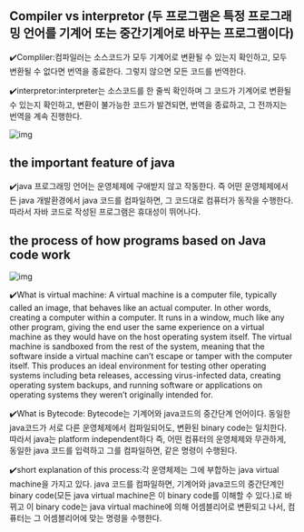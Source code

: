 ##  Compiler vs interpretor (두 프로그램은 특정 프로그래밍 언어를 기계어 또는 중간기계어로 바꾸는 프로그램이다)

✔️Compliler:컴파일러는 소스코드가 모두 기계어로 변환될 수 있는지 확인하고, 모두 변환될 수 없다면 번역을 종료한다.
그렇지 않으면 모든 코드를 번역한다.


✔️interpretor:interpreter는 소스코드를 한 줄씩 확인하며 그 코드가 기계어로 변환될 수 있는지 확인하고, 
변환이 불가능한 코드가 발견되면, 번역을 종료하고, 그 전까지는 번역을 계속 진행한다.

![img](https://ecomputernotes.com/images/difference-between-compiler-and-interpreter.png)

## the important feature of java

✔️java 프로그래밍 언어는 운영체제에 구애받지 않고 작동한다. 즉 어떤 운영체제에서든 java 개발환경에서 java 코드를 컴파일하면, 그 코드대로 컴퓨터가 동작을 수행한다. 
따라서 자바 코드로 작성된 프로그램은 휴대성이 뛰어나다.

## the process of how programs based on Java code work

![img](https://miro.medium.com/max/1000/0*sdC9GbNa659Ftywc.png)

✔️What is virtual machine:
A virtual machine is a computer file, typically called an image, that behaves like an actual computer. In other words, creating a computer within a computer. It runs in a window, much like any other program, giving the end user the same experience on a virtual machine as they would have on the host operating system itself. The virtual machine is sandboxed from the rest of the system, meaning that the software inside a virtual machine can’t escape or tamper with the computer itself. This produces an ideal environment for testing other operating systems including beta releases, accessing virus-infected data, creating operating system backups, and running software or applications on operating systems they weren’t originally intended for.

✔️What is Bytecode:
Bytecode는 기계어와 java코드의 중간단계 언어이다. 동일한 java코드가 서로 다른 운영체제에서 컴파일되어도, 변환된 binary code는 일치한다. 따라서 java는 platform independent하다 즉, 어떤 컴퓨터의 운영체제와 무관하게, 
동일한 java 코드를 입력하고 그를 컴파일하면, 같은 명령이 수행된다.

✔️short explanation of this process:각 운영체제는 그에 부합하는  java virtual machine을 가지고 있다.
java 코드를 컴파일하면, 기계어와 java코드의 중간단계인 binary code(모든 java virtual machine은 이 binary code를 이해할 수 있다.)로 바뀌고
이 binary code는 java virtual machine에 의해 어셈블리어로 변환되고 나서,
컴퓨터는 그 어셈블리어에 맞는 명령을 수행한다.


